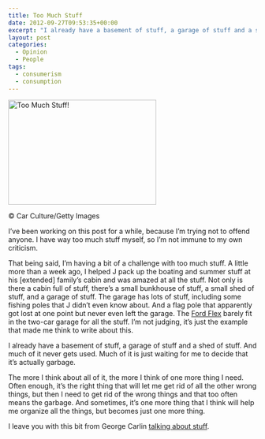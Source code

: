 ```yaml
---
title: Too Much Stuff
date: 2012-09-27T09:53:35+00:00
excerpt: "I already have a basement of stuff, a garage of stuff and a shed of stuff. And much of it never gets used. Much of it is just waiting for me to decide that it's actually garbage."
layout: post
categories:
  - Opinion
  - People
tags:
  - consumerism
  - consumption
---
```

<div id="attachment_3290" style="width: 310px" class="wp-caption alignleft">
  <a href="https://dv8b8dkxht4vb.cloudfront.net/img/too-much-stuff.jpg" rel="lightbox"><img class="size-medium wp-image-3290" title="too-much-stuff" src="https://dv8b8dkxht4vb.cloudfront.net/img/too-much-stuff-300x213.jpg" alt="Too Much Stuff!" width="300" height="213" srcset="https://dv8b8dkxht4vb.cloudfront.net/img/too-much-stuff-300x213.jpg 300w, https://dv8b8dkxht4vb.cloudfront.net/img/too-much-stuff-421x300.jpg 421w, https://dv8b8dkxht4vb.cloudfront.net/img/too-much-stuff.jpg 550w" sizes="(max-width: 300px) 100vw, 300px" /></a>
  
  <p class="wp-caption-text">
    © Car Culture/Getty Images
  </p>
</div>

I&#8217;ve been working on this post for a while, because I&#8217;m trying not to offend anyone. I have way too much stuff myself, so I&#8217;m not immune to my own criticism.

That being said, I&#8217;m having a bit of a challenge with too much stuff. A little more than a week ago, I helped J pack up the boating and summer stuff at his [extended] family&#8217;s cabin and was amazed at all the stuff. Not only is there a cabin full of stuff, there&#8217;s a small bunkhouse of stuff, a small shed of stuff, and a garage of stuff. The garage has lots of stuff, including some fishing poles that J didn&#8217;t even know about. And a flag pole that apparently got lost at one point but never even left the garage. The [Ford Flex](http://www.ford.ca/app/en/fo/year/2013/vehicle/flex.html) barely fit in the two-car garage for all the stuff. I&#8217;m not judging, it&#8217;s just the example that made me think to write about this.

I already have a basement of stuff, a garage of stuff and a shed of stuff. And much of it never gets used. Much of it is just waiting for me to decide that it&#8217;s actually garbage.

The more I think about all of it, the more I think of one more thing I need. Often enough, it&#8217;s the right thing that will let me get rid of all the other wrong things, but then I need to get rid of the wrong things and that too often means the garbage. And sometimes, it&#8217;s one more thing that I think will help me organize all the things, but becomes just one more thing.

I leave you with this bit from George Carlin [talking about stuff](http://youtu.be/MvgN5gCuLac).